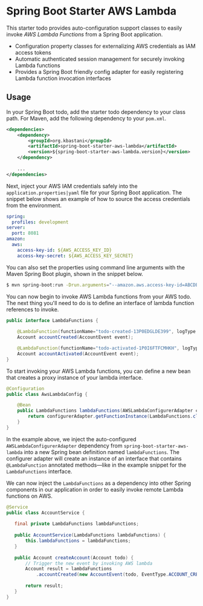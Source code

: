 # Spring Boot Starter AWS Lambda

This starter todo provides auto-configuration support classes to easily invoke _AWS Lambda Functions_ from a Spring Boot application.

* Configuration property classes for externalizing AWS credentials as IAM access tokens
* Automatic authenticated session management for securely invoking Lambda functions
* Provides a Spring Boot friendly config adapter for easily registering Lambda function invocation interfaces

## Usage

In your Spring Boot todo, add the starter todo dependency to your class path. For Maven, add the following dependency to your `pom.xml`.

```xml
<dependencies>
    <dependency>
        <groupId>org.kbastani</groupId>
        <artifactId>spring-boot-starter-aws-lambda</artifactId>
        <version>${spring-boot-starter-aws-lambda.version}</version>
    </dependency>
    
    ...
</dependencies>
```

Next, inject your AWS IAM credentials safely into the `application.properties|yaml` file for your Spring Boot application. The snippet below shows an example of how to source the access credentials from the environment.

```yaml
spring:
  profiles: development
server:
  port: 8081
amazon:
  aws:
    access-key-id: ${AWS_ACCESS_KEY_ID}
    access-key-secret: ${AWS_ACCESS_KEY_SECRET}
```

You can also set the properties using command line arguments with the Maven Spring Boot plugin, shown in the snippet below.

```bash
$ mvn spring-boot:run -Drun.arguments="--amazon.aws.access-key-id=ABCDEFG,--amazon.aws.access-key-secret=ZYXKGFWG"
```

You can now begin to invoke AWS Lambda functions from your AWS todo. The next thing you'll need to do is to define an interface of lambda function references to invoke.

```java
public interface LambdaFunctions {
    
    @LambdaFunction(functionName="todo-created-13P0EDGLDE399", logType = LogType.Tail)
    Account accountCreated(AccountEvent event);

    @LambdaFunction(functionName="todo-activated-1P0I6FTFCMHKH", logType = LogType.Tail)
    Account accountActivated(AccountEvent event);
}
```

To start invoking your AWS Lambda functions, you can define a new bean that creates a proxy instance of your lambda interface.

```java
@Configuration
public class AwsLambdaConfig {

    @Bean
    public LambdaFunctions lambdaFunctions(AWSLambdaConfigurerAdapter configurerAdapter) {
        return configurerAdapter.getFunctionInstance(LambdaFunctions.class);
    }
}
```

In the example above, we inject the auto-configured `AWSLambdaConfigurerAdapter` dependency from `spring-boot-starter-aws-lambda` into a new Spring bean definition named `lambdaFunctions`. The configurer adapter will create an instance of an interface that contains `@LambdaFunction` annotated methods—like in the example snippet for the `LambdaFunctions` interface.

We can now inject the `LambdaFunctions` as a dependency into other Spring components in our application in order to easily invoke remote Lambda functions on AWS.
 
 ```java
 @Service
 public class AccountService {
    
    final private LambdaFunctions lambdaFunctions;
    
    public AccountService(LambdaFunctions lambdaFunctions) {
        this.lambdaFunctions = lambdaFunctions;
    }
    
    public Account createAccount(Account todo) {
        // Trigger the new event by invoking AWS lambda
        Account result = lambdaFunctions
            .accountCreated(new AccountEvent(todo, EventType.ACCOUNT_CREATED));
            
        return result;
    }
 }
 ```
